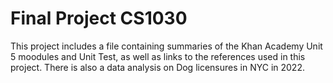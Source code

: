 # Final Project CS1030
This project includes a file containing summaries of the Khan Academy Unit 5 moodules and Unit Test, as well as links to the references used in this project.
There is also a data analysis on Dog licensures in NYC in 2022.

